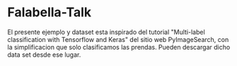 # Falabella-Talk
El presente ejemplo y dataset esta inspirado del tutorial "Multi-label classification with Tensorflow and Keras" del sitio web PyImageSearch, con la simplificacion que solo clasificamos las prendas. Pueden descargar dicho data set desde ese lugar. 
